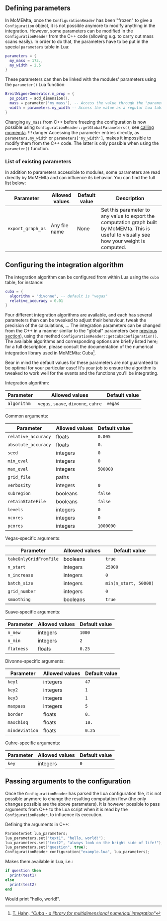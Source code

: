 ## Defining parameters

In MoMEMta, once the `ConfigurationReader` has been "frozen" to give a `Configuration` object, it is not possible anymore to modify anything in the integration. However, some parameters can be modified in the `ConfigurationReader` from the C++ code (allowing e.g. to carry out mass scans easily). In order to do that, the parameters have to be put in the special `parameters` table in Lua:
```Lua
parameters = {
  my_mass = 173.,
  my_width = 2.5
}
```
These parameters can then be linked with the modules' parameters using the `parameter()` Lua function:
```Lua
BreitWignerGenerator.m_prop = {
  ps_point = add_dimension(),
  mass = parameter('my_mass'), -- Access the value through the "parameter" function, allowing it to be modified from the C++ code
  width = parameters.my_width -- Access the value as a regular Lua table. It will NOT be possible to modify it later on
}
```
Changing `my_mass` from C++ before freezing the configuration is now possible using `ConfigurationReader::getGlobalParameters()`, see [calling momemta](calling-momemta).
!!! danger
    Accessing the parameter entries directly, as `parameters.my_width` or `parameters['my_width']`, makes it impossible to modify them from the C++ code. The latter is only possible when using the `parameter()` function.

### List of existing parameters

In addition to parameters accessible to modules, some parameters are read directly by MoMEMta and can influence its behavior. You can find the full list below:

| Parameter | Allowed values | Default value | Description |
| --------- | -------------- | ------------- | ----------- |
| `export_graph_as` | Any file name | None | Set this parameter to any value to export the computation graph built by MoMEMta. This is useful to visually see how your weight is computed. |

## Configuring the integration algorithm

The integration algorithm can be configured from within Lua using the `cuba` table, for instance:
```Lua
cuba = {
  algorithm = "divonne", -- default is "vegas"
  relative_accuracy = 0.01
}
```
Four different integration algorithms are available, and each has several parameters than can be tweaked to adjust their behaviour, tweak the precision of the calculations, ...
The integration parameters can be changed from the C++ in a manner similar to the "global" parameters (see [previous section](parameters#defining-parameters)), using the method `ConfigurationReader::getCubaConfiguration()`.
The available algorithms and corresponding options are briefly listed here; for a full description, please consult the documentation of the numerical integration library used in MoMEMta: Cuba[^1]. 

Bear in mind the default values for these parameters are not guaranteed to be optimal for your particular case! It's your job to ensure the algorithm is tweaked to work well for the events and the functions you'll be integrating.

Integration algorithm:

| Parameter | Allowed values | Default value |
| --------- | -------------- | ------------- |
| `algorithm` | `vegas`, `suave`, `divonne`, `cuhre` | `vegas`|

Common arguments:

| Parameter | Allowed values | Default value |
| --------- | -------------- | ------------- |
| `relative_accuracy` | floats | `0.005` |
| `absolute_accuracy` | floats | `0.` |
| `seed` | integers | `0` |
| `min_eval` | integers | `0` |
| `max_eval` | integers | `500000` |
| `grid_file` | paths |  |
| `verbosity` | integers | `0` |
| `subregion` | booleans | `false` |
| `retainStateFile` | booleans | `false` |
| `levels` | integers | `0` |
| `ncores` | integers | `0` |
| `pcores` | integers | `1000000` |

Vegas-specific arguments:

| Parameter | Allowed values | Default value |
| --------- | -------------- | ------------- |
| `takeOnlyGridFromFile` | booleans | `true` |
| `n_start` | integers | `25000` |
| `n_increase` | integers | `0` |
| `batch_size` | integers | `min(n_start, 50000)` |
| `grid_number` | integers | `0` |
| `smoothing` | booleans | `true` |

Suave-specific arguments:

| Parameter | Allowed values | Default value |
| --------- | -------------- | ------------- |
| `n_new` | integers | `1000` |
| `n_min` | integers | `2` |
| `flatness` | floats | `0.25` |

Divonne-specific arguments:

| Parameter | Allowed values | Default value |
| --------- | -------------- | ------------- |
| `key1` | integers | `47` |
| `key2` | integers | `1` |
| `key3` | integers | `1` |
| `maxpass` | integers | `5` |
| `border` | floats | `0.` |
| `maxchisq` | floats | `10.` |
| `mindeviation` | floats | `0.25` |

Cuhre-specific arguments:

| Parameter | Allowed values | Default value |
| --------- | -------------- | ------------- |
| `key` | integers | `0` |

## Passing arguments to the configuration

Once the `ConfigurationReader` has parsed the Lua configuration file, it is not possible anymore to change the resulting computation flow (the only changes possible are the above parameters). 
It is however possible to pass arguments from C++ to the Lua script when it is read by the `ConfigurationReader`, to influence its execution. 

Defining the arguments in C++:
```cpp
ParameterSet lua_parameters;
lua_parameters.set("text1", "hello, world!");
lua_parameters.set("text2", "always look on the bright side of life!");
lua_parameters.set("question", true);
ConfigurationReader configuration("example.lua", lua_parameters);
```
Makes them available in Lua, i.e.:
```Lua
if question then
  print(test1)
else
  print(test2)
end
```
Would print "hello, world!".

[^1]: [T. Hahn, *"Cuba - a library for multidimensional numerical integration"*](https://arxiv.org/abs/hep-ph/0404043)


